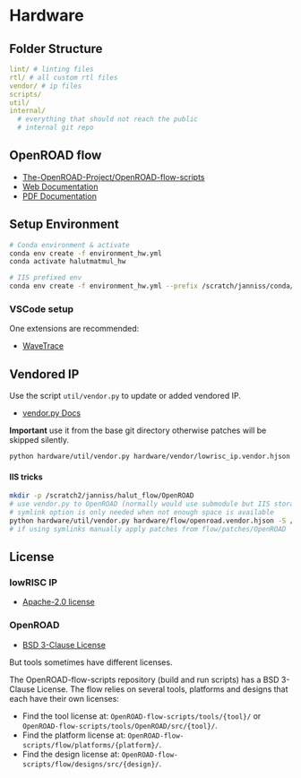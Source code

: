 # Hardware

## Folder Structure

```yaml
lint/ # linting files
rtl/ # all custom rtl files
vendor/ # ip files
scripts/
util/ 
internal/
  # everything that should not reach the public
  # internal git repo
```

## OpenROAD flow

* [The-OpenROAD-Project/OpenROAD-flow-scripts](https://github.com/The-OpenROAD-Project/OpenROAD-flow-scripts)
* [Web Documentation](https://openroad.readthedocs.io/en/latest/)
* [PDF Documentation](https://openroad.readthedocs.io/_/downloads/en/latest/pdf/)

## Setup Environment

```bash
# Conda environment & activate
conda env create -f environment_hw.yml
conda activate halutmatmul_hw

# IIS prefixed env
conda env create -f environment_hw.yml --prefix /scratch/janniss/conda/halutmatmul_hw
```

### VSCode setup

One extensions are recommended:

* [WaveTrace](https://marketplace.visualstudio.com/items?itemName=wavetrace.wavetrace)


## Vendored IP

Use the script `util/vendor.py` to update or added vendored IP.

* [vendor.py Docs](https://docs.opentitan.org/doc/rm/vendor_in_tool/index.html)

**Important** use it from the base git directory otherwise patches will be skipped silently.

```bash
python hardware/util/vendor.py hardware/vendor/lowrisc_ip.vendor.hjson -v
```

#### IIS tricks

```bash
mkdir -p /scratch2/janniss/halut_flow/OpenROAD
# use vendor.py to OpenROAD (normally would use submodule but IIS storage limits)
# symlink option is only needed when not enough space is available
python hardware/util/vendor.py hardware/flow/openroad.vendor.hjson -S /scratch2/janniss/halut_flow/OpenROAD -v
# if using symlinks manually apply patches from flow/patches/OpenROAD
```

## License

### lowRISC IP

* [Apache-2.0 license](https://github.com/lowRISC/opentitan)

### OpenROAD

* [BSD 3-Clause License](https://github.com/The-OpenROAD-Project/OpenROAD-flow-scripts#license)

But tools sometimes have different licenses.

The OpenROAD-flow-scripts repository (build and run scripts) has a BSD 3-Clause License.
The flow relies on several tools, platforms and designs that each have their own licenses:

- Find the tool license at: `OpenROAD-flow-scripts/tools/{tool}/` or `OpenROAD-flow-scripts/tools/OpenROAD/src/{tool}/`.
- Find the platform license at: `OpenROAD-flow-scripts/flow/platforms/{platform}/`.
- Find the design license at: `OpenROAD-flow-scripts/flow/designs/src/{design}/`.